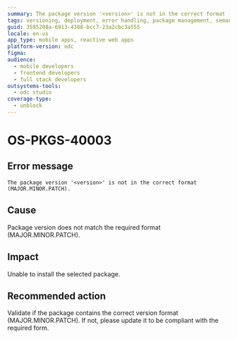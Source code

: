```yaml
---
summary: The package version '<version>' is not in the correct format (MAJOR.MINOR.PATCH).
tags: versioning, deployment, error handling, package management, semantic versioning
guid: 3595208a-6913-4388-bcc7-23a2cbc3a555
locale: en-us
app_type: mobile apps, reactive web apps
platform-version: odc
figma:
audience:
  - mobile developers
  - frontend developers
  - full stack developers
outsystems-tools:
  - odc studio
coverage-type:
  - unblock
---
```


# OS-PKGS-40003

## Error message

`The package version '<version>' is not in the correct format (MAJOR.MINOR.PATCH).`

## Cause

Package version does not match the required format (MAJOR.MINOR.PATCH).

## Impact

Unable to install the selected package.

## Recommended action

Validate if the package contains the correct version format (MAJOR.MINOR.PATCH).
If not, please update it to be compliant with the required form.